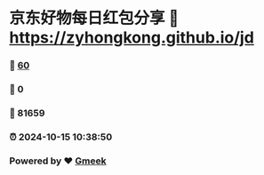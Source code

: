 # 京东好物每日红包分享 :link: https://zyhongkong.github.io/jd 
### :page_facing_up: [60](https://zyhongkong.github.io/jd/tag.html) 
### :speech_balloon: 0 
### :hibiscus: 81659 
### :alarm_clock: 2024-10-15 10:38:50 
### Powered by :heart: [Gmeek](https://github.com/Meekdai/Gmeek)
